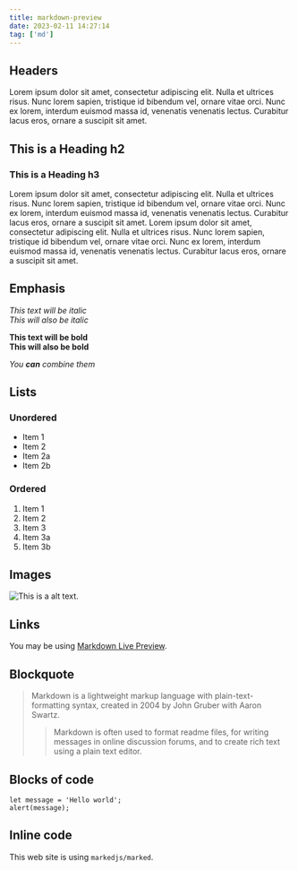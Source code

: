 ```yaml
---
title: markdown-preview
date: 2023-02-11 14:27:14
tag: ['md']
---
```


## Headers

Lorem ipsum dolor sit amet, consectetur adipiscing elit. Nulla et ultrices risus. Nunc lorem sapien, tristique id bibendum vel, ornare vitae orci. Nunc ex lorem, interdum euismod massa id, venenatis venenatis lectus. Curabitur lacus eros, ornare a suscipit sit amet.

## This is a Heading h2

### This is a Heading h3

Lorem ipsum dolor sit amet, consectetur adipiscing elit. Nulla et ultrices risus. Nunc lorem sapien, tristique id bibendum vel, ornare vitae orci. Nunc ex lorem, interdum euismod massa id, venenatis venenatis lectus. Curabitur lacus eros, ornare a suscipit sit amet. Lorem ipsum dolor sit amet, consectetur adipiscing elit. Nulla et ultrices risus. Nunc lorem sapien, tristique id bibendum vel, ornare vitae orci. Nunc ex lorem, interdum euismod massa id, venenatis venenatis lectus. Curabitur lacus eros, ornare a suscipit sit amet.

## Emphasis

_This text will be italic_  
_This will also be italic_

**This text will be bold**  
**This will also be bold**

_You **can** combine them_

## Lists

### Unordered

- Item 1
- Item 2
- Item 2a
- Item 2b

### Ordered

1. Item 1
1. Item 2
1. Item 3
1. Item 3a
1. Item 3b

## Images

![This is a alt text.](/2023/markdown-preview/fox.jpg 'This is a sample image.')

## Links

You may be using [Markdown Live Preview](https://markdownlivepreview.com/).

## Blockquote

> Markdown is a lightweight markup language with plain-text-formatting syntax, created in 2004 by John Gruber with Aaron Swartz.
>
> > Markdown is often used to format readme files, for writing messages in online discussion forums, and to create rich text using a plain text editor.

## Blocks of code

```
let message = 'Hello world';
alert(message);
```

## Inline code

This web site is using `markedjs/marked`.
